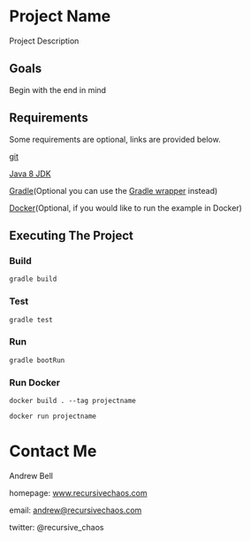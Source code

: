# Project Name

Project Description

## Goals

Begin with the end in mind

## Requirements

Some requirements are optional, links are provided below.

[git](https://git-scm.com/downloads)

[Java 8 JDK](http://www.oracle.com/technetwork/java/javase/downloads/jdk8-downloads-2133151.html)

[Gradle](https://docs.gradle.org/current/userguide/installation.html)(Optional you can use the [Gradle wrapper](https://docs.gradle.org/3.3/userguide/gradle_wrapper.html) instead)

[Docker](https://docs.docker.com/installation/)(Optional, if you would like to run the example in Docker)

## Executing The Project

### Build

`gradle build`

### Test

`gradle test`

### Run

`gradle bootRun`

### Run Docker

`docker build . --tag projectname`

`docker run projectname`

# Contact Me

Andrew Bell

homepage: www.recursivechaos.com

email: andrew@recursivechaos.com

twitter: @recursive_chaos
